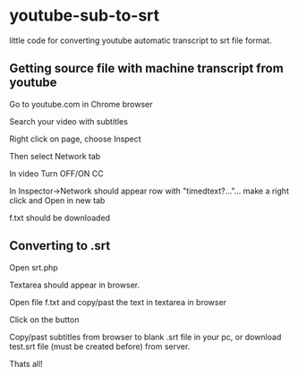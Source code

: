 # youtube-sub-to-srt
little code for converting youtube automatic transcript to srt file format.

## Getting source file with machine transcript from youtube
Go to youtube.com in Chrome browser

Search your video with subtitles

Right click on page, choose Inspect

Then select Network tab

In video Turn OFF/ON CC

In Inspector→Network should appear row with "timedtext?..."... make a right click and Open in new tab

f.txt should be downloaded

## Converting to .srt
Open srt.php

Textarea should appear in browser.

Open file f.txt and copy/past the text in textarea in browser

Click on the button

Copy/past subtitles from browser to blank .srt file in your pc, or download test.srt file (must be created before) from server.

Thats all!
